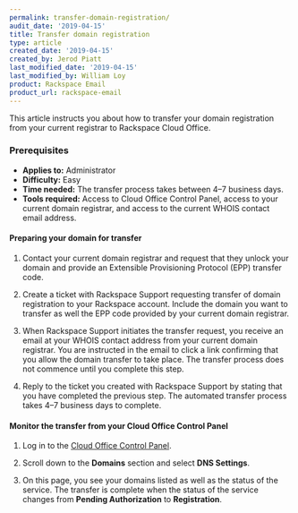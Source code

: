 ```yaml
---
permalink: transfer-domain-registration/
audit_date: '2019-04-15'
title: Transfer domain registration
type: article
created_date: '2019-04-15'
created_by: Jerod Piatt
last_modified_date: '2019-04-15'
last_modified_by: William Loy
product: Rackspace Email
product_url: rackspace-email
---
```



This article instructs you about how to transfer your domain registration from your current registrar to Rackspace Cloud Office.

### Prerequisites
- **Applies to:** Administrator
- **Difficulty:** Easy
- **Time needed:** The transfer process takes between 4–7 business days.
- **Tools required:** Access to Cloud Office Control Panel, access to your current domain registrar, and access to the current WHOIS contact email address.


#### Preparing your domain for transfer

1. Contact your current domain registrar and request that they unlock your domain and provide an Extensible Provisioning Protocol (EPP) transfer code.

2. Create a ticket with Rackspace Support requesting transfer of domain registration to your Rackspace account. Include the domain you want to transfer as well the EPP code provided by your current domain registrar.

3. When Rackspace Support initiates the transfer request, you receive an email at your WHOIS contact address from your current domain registrar. You are instructed in the email to click a link confirming that you allow the domain transfer to take place. The transfer process does not commence until you complete this step.

4. Reply to the ticket you created with Rackspace Support by stating that you have completed the previous step. The automated transfer process takes 4–7 business days to complete.

#### Monitor the transfer from your Cloud Office Control Panel

1.	Log in to the [Cloud Office Control Panel](http://cp.rackspace.com).

2.	Scroll down to the **Domains** section and select **DNS Settings**.

3.	On this page, you see your domains listed as well as the status of the service. The transfer is complete when the status of the service changes from **Pending Authorization** to **Registration**.
